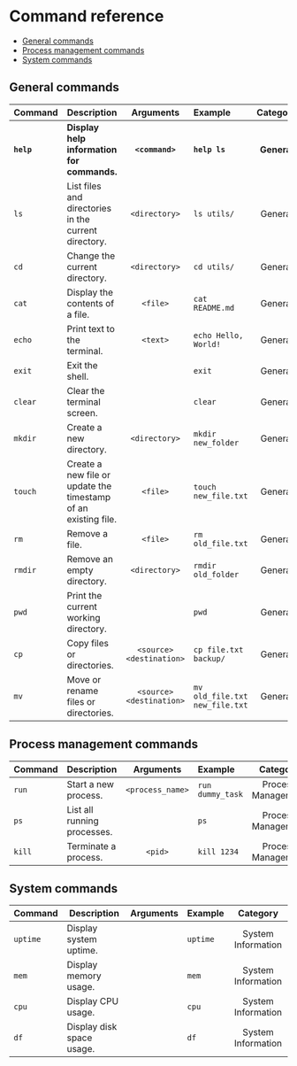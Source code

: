 # Command reference

- [General commands](#general-commands)
- [Process management commands](#process-management-commands)
- [System commands](#system-commands)

## General commands

| Command | Description | Arguments | Example | Category |
| ------- | ----------- | :---------: | :------- | :-------: |
| **`help`** | **Display help information for commands.** | **`<command>`** | **`help ls`** | **General** |
| `ls` | List files and directories in the current directory. | `<directory>` | `ls utils/` | General |
| `cd` | Change the current directory. | `<directory>` | `cd utils/` | General |
| `cat` | Display the contents of a file. | `<file>` | `cat README.md` | General |
| `echo` | Print text to the terminal. | `<text>` | `echo Hello, World!` | General |
| `exit` | Exit the shell. | | `exit` | General |
| `clear` | Clear the terminal screen. | | `clear` | General |
| `mkdir` | Create a new directory. | `<directory>` | `mkdir new_folder` | General |
| `touch` | Create a new file or update the timestamp of an existing file. | `<file>` | `touch new_file.txt` | General |
| `rm` | Remove a file. | `<file>` | `rm old_file.txt` | General |
| `rmdir` | Remove an empty directory. | `<directory>` | `rmdir old_folder` | General |
| `pwd` | Print the current working directory. | | `pwd` | General |
| `cp` | Copy files or directories. | `<source> <destination>` | `cp file.txt backup/` | General |
| `mv` | Move or rename files or directories. | `<source> <destination>` | `mv old_file.txt new_file.txt` | General |


## Process management commands

| Command | Description | Arguments | Example | Category |
| ------- | ----------- | :---------: | :------- | :-------: |
| `run` | Start a new process. | `<process_name>` | `run dummy_task` | Process Management |
| `ps` | List all running processes. | | `ps` | Process Management |
| `kill` | Terminate a process. | `<pid>` | `kill 1234` | Process Management |

## System commands

| Command | Description | Arguments | Example | Category |
| ------- | ----------- | :---------: | :------- | :-------: |
| `uptime` | Display system uptime. | | `uptime` | System Information |
| `mem` | Display memory usage. | | `mem` | System Information |
| `cpu` | Display CPU usage. | | `cpu` | System Information |
| `df` | Display disk space usage. | | `df` | System Information |
